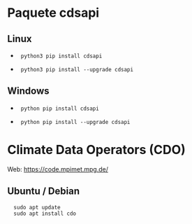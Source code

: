 # Paquete cdsapi
  ## Linux
  -      python3 pip install cdsapi
  -      python3 pip install --upgrade cdsapi

  ## Windows
  -      python pip install cdsapi
  -      python pip install --upgrade cdsapi

# Climate Data Operators (CDO)
Web: https://code.mpimet.mpg.de/
## Ubuntu / Debian
      sudo apt update
      sudo apt install cdo
